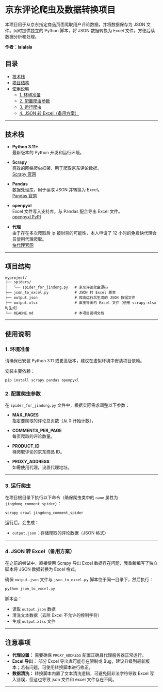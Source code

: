 # 京东评论爬虫及数据转换项目

本项目用于从京东指定商品页面爬取用户评论数据，并将数据保存为 JSON 文件。同时提供独立的 Python 脚本，将 JSON 数据转换为 Excel 文件，方便后续数据分析和处理。

**作者：lalalala**

## 目录

- [技术栈](#技术栈)
- [项目结构](#项目结构)
- [使用说明](#使用说明)
  - [1. 环境准备](#1-环境准备)
  - [2. 配置爬虫参数](#2-配置爬虫参数)
  - [3. 运行爬虫](#3-运行爬虫)
  - [4. JSON 转 Excel（备用方案）](#4-json-转-excel备用方案)

---

## 技术栈

- **Python 3.11+**  
  最新版本的 Python 开发和运行环境。

- **Scrapy**  
  高效的网络爬虫框架，用于爬取京东评论数据。  
  [Scrapy 官网](https://scrapy.org/)

- **Pandas**  
  数据处理库，用于读取 JSON 并转换为 Excel。  
  [Pandas 官网](https://pandas.pydata.org/)

- **openpyxl**  
  Excel 文件写入支持库，与 Pandas 配合导出 Excel 文件。  
  [openpyxl PyPI](https://pypi.org/project/openpyxl/)

- **代理**  
  由于存在多次爬取后 ip 被封禁的可能性，本人申请了 12 小时的免费快代理会员使用代理爬取。  
  [快代理官网](https://www.kuaidaili.com/)

---

## 项目结构

```plaintext
myproject/
├── spiders/
│   └── spider_for_jindong.py   # 京东评论爬虫源码
├── json_to_excel.py            # JSON 转 Excel 脚本
├── output.json                 # 爬虫运行后生成的 JSON 数据文件
├── output.xlsx                 # 直接导出的 Excel 文件（使用 scrapy-xlsx 时生成）
└── README.md                   # 本项目说明文档
```

---

## 使用说明

### 1. 环境准备

请确保已安装 Python 3.11 或更高版本，建议在虚拟环境中安装项目依赖。

安装主要依赖：

```bash
pip install scrapy pandas openpyxl
```

### 2. 配置爬虫参数

在 `spider_for_jindong.py` 文件中，根据实际需求调整以下参数：

- **MAX_PAGES**  
  指定要爬取的评论总页数（从 0 开始计数）。

- **COMMENTS_PER_PAGE**  
  每页爬取的评论数量。

- **PRODUCT_ID**  
  待爬取评论的京东商品 ID。

- **PROXY_ADDRESS**  
  如需使用代理，设置代理地址。

---

### 3. 运行爬虫

在项目根目录下执行以下命令（确保爬虫类中的 `name` 属性为 `jingdong_comment_spider`）：

```bash
scrapy crawl jingdong_comment_spider
```

运行后，会生成：

- `output.json`：存储爬取的评论数据（JSON 格式）

---

### 4. JSON 转 Excel（备用方案）

在之前的尝试中，直接使用 Scrapy 导出 Excel 数据存在问题，我重新编写了独立脚本将 JSON 数据转换为 Excel 格式。

确保 `output.json` 文件与 `json_to_excel.py` 脚本位于同一目录下，然后执行：

```bash
python json_to_excel.py
```

脚本会：

- 读取 `output.json` 数据
- 清洗文本数据（去除 Excel 不允许的控制字符）
- 生成 `output.xlsx` 文件

---

## 注意事项

- **代理设置：** 需要确保 `PROXY_ADDRESS` 配置正确且代理服务器正常运行。
- **Excel 导出：** 部分 Excel 导出库可能存在限制或 Bug，建议升级到最新版本；若有问题，可使用转换脚本进行修正。
- **数据清洗：** 转换脚本内置了文本清洗逻辑，可避免因非法字符导致 Excel 写入错误，但这也导致 json 文件和 excel 文件存在不同。

---
